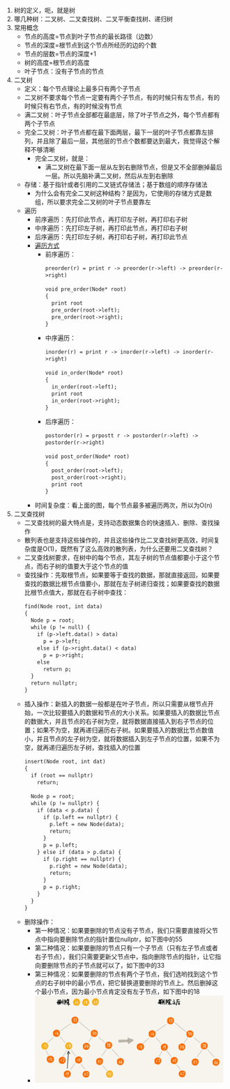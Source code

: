 1.  树的定义，呃，就是树      
2.  哪几种树：二叉树、二叉查找树、二叉平衡查找树、递归树      
3.  常用概念      
    + 节点的高度=节点到叶子节点的最长路径（边数）     
    + 节点的深度=根节点到这个节点所经历的边的个数     
    + 节点的层数=节点的深度+1       
    + 树的高度=根节点的高度       
    + 叶子节点：没有子节点的节点      
4.  二叉树    
    + 定义：每个节点理论上最多只有两个子节点      
    + 二叉树不要求每个节点一定要有两个子节点，有的时候只有左节点，有的时候只有右节点，有的时候没有节点  
    + 满二叉树：叶子节点全部都在最底层，除了叶子节点之外，每个节点都有两个子节点    
    + 完全二叉树：叶子节点都在最下面两层，最下一层的叶子节点都靠左排列，并且除了最后一层，其他层的节点个数都要达到最大，我觉得这个解释不够清晰
      + 完全二叉树，就是：
        + 满二叉树在最下面一层从左到右删除节点，但是又不全部删掉最后一层。所以先脑补满二叉树，然后从左到右删除     
    + 存储：基于指针或者引用的二叉链式存储法；基于数组的顺序存储法      
      + 为什么会有完全二叉树这种结构？是因为，它使用的存储方式是数组，所以要求完全二叉树的叶子节点要靠左         
    + 遍历    
      + 前序遍历：先打印此节点，再打印左子树，再打印右子树      
      + 中序遍历：先打印左子树，再打印此节点，再打印右子树      
      + 后序遍历：先打印左子树，再打印右子树，再打印此节点      
      + [遍历方式](../pictures/遍历方式.PNG)      
        + 前序遍历：      
          ```
          preorder(r) = print r -> preorder(r->left) -> preorder(r->right)

          void pre_order(Node* root)
          {
            print root
            pre_order(root->left);
            pre_order(root->right);
          }
          ```     
        + 中序遍历：      
          ```
          inorder(r) = print r -> inorder(r->left) -> inorder(r->right)

          void in_order(Node* root)
          {
            in_order(root->left);
            print root
            in_order(root->right);
          }
          ```
        + 后序遍历：      
          ```
          postorder(r) = prpostt r -> postorder(r->left) -> postorder(r->right)

          void post_order(Node* root)
          {
            post_order(root->left);
            post_order(root->right);
            print root
          }
          ```
      + 时间复杂度：看上面的图，每个节点最多被遍历两次，所以为O(n)      
5.  二叉查找树      
    + 二叉查找树的最大特点是，支持动态数据集合的快速插入、删除、查找操作      
    + 散列表也是支持这些操作的，并且这些操作比二叉查找树更高效，时间复杂度是O(1)，既然有了这么高效的散列表，为什么还要用二叉查找树？       
    + 二叉查找树要求，在树中的每个节点，其左子树的节点值都要小于这个节点，而右子树的值要大于这个节点的值       
    + 查找操作：先取根节点，如果要等于查找的数据，那就直接返回，如果要查找的数据比根节点值要小，那就在左子树递归查找；如果要查找的数据比根节点值大，那就在右子树中查找：      
      ```
      find(Node root, int data)
      {
        Node p = root;
        while (p != null) {
          if (p->left.data() > data)
            p = p->left;
          else if (p->right.data() < data)
            p = p->right;
          else
            return p;
        }
        return nullptr;
      }
      ```
    + 插入操作：新插入的数据一般都是在叶子节点，所以只需要从根节点开始，一次比较要插入的数据和节点的大小关系。如果要插入的数据比节点的数据大，并且节点的右子树为空，就将数据直接插入到右子节点的位置；如果不为空，就再递归遍历右子树。如果要插入的数据比节点数值小，并且节点的左子树为空，就将数据插入到左子节点的位置，如果不为空，就再递归遍历左子树，查找插入的位置      
      ```
      insert(Node root, int dat)
      {
        if (root == nullptr)
          return;

        Node p = root;
        while (p != nullptr) {
          if (data < p.data) {
            if (p.left == nullptr) {
              p.left = new Node(data);
              return;
            }
            p = p.left;
          } else if (data > p.data) {
            if (p.right == nullptr) {
              p.right = new Node(data);
              return;
            }
            p = p.right;
          }
        }
      }
      ```
    + 删除操作：    
      + 第一种情况：如果要删除的节点没有子节点，我们只需要直接将父节点中指向要删除节点的指针置位nullptr，如下图中的55       
      + 第二种情况：如果要删除的节点只有一个子节点（只有左子节点或者右子节点），我们只需要更新父节点中，指向删除节点的指针，让它指向要删除节点的子节点就可以了，如下图中的33      
      + 第三种情况：如果要删除的节点有两个子节点，我们选哟找到这个节点的右子树中的最小节点，把它替换道要删除的节点上。然后删掉这个最小节点，因为最小节点肯定没有左子节点，如下图中的18        
      + ![alt 二叉查找树删除操作](../pictures/二叉查找树删除操作.PNG)        
